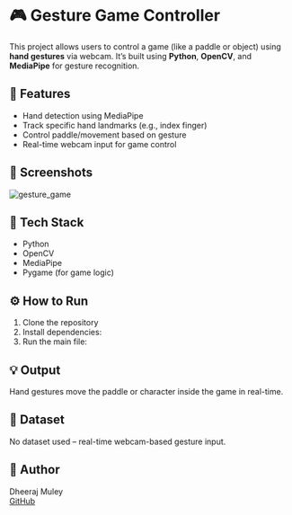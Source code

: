 # 🎮 Gesture Game Controller

This project allows users to control a game (like a paddle or object) using **hand gestures** via webcam. It’s built using **Python**, **OpenCV**, and **MediaPipe** for gesture recognition.

## 📌 Features
- Hand detection using MediaPipe
- Track specific hand landmarks (e.g., index finger)
- Control paddle/movement based on gesture
- Real-time webcam input for game control

## 📸 Screenshots
![gesture_game](images/gesture_game.png)

## 🔧 Tech Stack
- Python
- OpenCV
- MediaPipe
- Pygame (for game logic)

## ⚙️ How to Run
1. Clone the repository
2. Install dependencies:
3. Run the main file:

## 💡 Output
Hand gestures move the paddle or character inside the game in real-time.

## 📁 Dataset
No dataset used – real-time webcam-based gesture input.

## 👤 Author
Dheeraj Muley  
[GitHub](https://github.com/dheeraj815)
